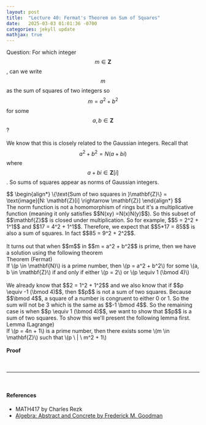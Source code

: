 ```yaml
---
layout: post
title:  "Lecture 40: Fermat's Theorem on Sum of Squares"
date:   2025-03-03 01:01:36 -0700
categories: jekyll update
mathjax: true
---
```

Question: For which integer $$m \in \mathbf{Z}$$, can we write $$m$$ as the sum of squares of two integers so $$m = a^2 + b^2$$ for some $$a, b \in \mathbf{Z}$$?
<br>
<br>
We know that this is closely related to the Gaussian integers. Recall that $$a^2 + b^2 = N(a + bi)$$ where $$a + bi \in \mathbf{Z}[i]$$. So sums of squares appear as norms of Gaussian integers.
<div>
$$
\begin{align*}
\{\text{Sum of two squares in }\mathbf{Z}\} = \text{image}[N: \mathbf{Z}[i] \rightarrow \mathbf{Z}]
\end{align*}
$$
</div>
The norm function is not a homomorphism of rings but it's a multiplicative function (meaning it only satisfies $$N(xy) =N(x)N(y)$$). So this subset of $$\mathbf{Z}$$ is closed under multiplication. So for example, $$5 = 2^2 + 1^1$$ and $$17 = 4^2 + 1^1$$. Therefore, we expect that $$5*17 = 85$$ is also a sum of squares. In fact $$85 = 9^2 + 2^2$$. 
<br>
<br>
It turns out that when $$m$$ in $$m = a^2 + b^2$$ is prime, then we have a solution using the following theorem
<br>
<!--------------------------------------->
<div class="yellowheaderdiv">
Theorem (Fermat)
</div>
<div class="yellowbodydiv">
If \(p \in \mathbf{N}\) is a prime number, then \(p = a^2 + b^2\) for some \(a, b \in \mathbf{Z}\) if and only if either \(p = 2\) or \(p \equiv 1 (\bmod 4)\)  
</div>
<!--------------------------------------->
<br>
We already know that $$2 = 1^2 + 1^2$$ and we also know that if $$p \equiv -1 (\bmod 4)$$, then $$p$$ is not a sum of two squares. Because $$\bmod 4$$, a square of a number is congruent to either 0 or 1. So the sum will not be 3 which is the same as $$-1 \bmod 4$$. So the remaining case is when $$p \equiv 1 (\bmod 4)$$, we want to show that $$p$$ is a sum of two squares. To show this we'll present the following lemma first.
<br>
<!--------------------------------------->
<div class="yellowheaderdiv">
Lemma (Lagrange)
</div>
<div class="yellowbodydiv">
If \(p = 4n + 1\) is a prime number, then there exists some \(m \in \mathbf{Z}\) such that \(p \ | \ m^2 + 1\)  
</div>
<!--------------------------------------->
<br>
<b>Proof</b>
<br>



<br>
<br>
<hr>
<br>
<!------------------------------------------------------------------------->
<h4><b>References</b></h4>
<ul>
	<li>MATH417 by Charles Rezk</li>
	<li><a href="https://homepage.divms.uiowa.edu/~goodman/algebrabook.dir/algebrabook.html">Algebra: Abstract and Concrete by Frederick M. Goodman</a></li>
</ul>






















